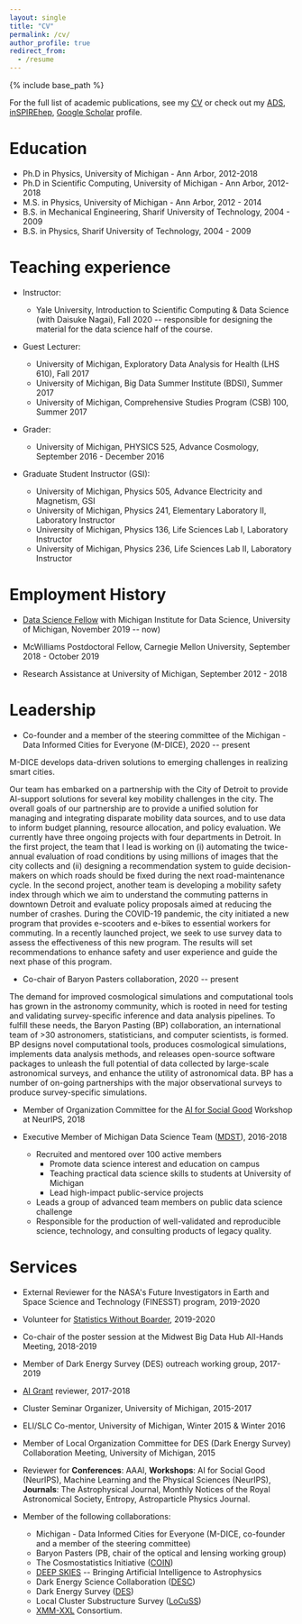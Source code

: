 ```yaml
---
layout: single
title: "CV"
permalink: /cv/
author_profile: true
redirect_from:
  - /resume
---
```


{% include base_path %}

For the full list of academic publications, see my [CV](https://www.overleaf.com/read/gxckmhrxwngb) or check out my [ADS](https://ui.adsabs.harvard.edu/#search/q=author%3A%22Farahi%2C%20Arya), [inSPIREhep](http://inspirehep.net/author/profile/A.Farahi.1), [Google Scholar](https://scholar.google.com/citations?user=TFLWMfQAAAAJ&hl=en) profile. 

Education
======
* Ph.D  in Physics, University of Michigan - Ann Arbor, 2012-2018 
* Ph.D  in Scientific Computing, University of Michigan - Ann Arbor, 2012-2018 
* M.S. in Physics, University of Michigan - Ann Arbor, 2012 - 2014
* B.S. in Mechanical Engineering, Sharif University of Technology, 2004 - 2009
* B.S. in Physics, Sharif University of Technology, 2004 - 2009


Teaching experience
======
* Instructor:
   * Yale University, Introduction to Scientific Computing & Data Science (with Daisuke Nagai), Fall 2020
   	-- responsible for designing the material for the data science half of the course.

* Guest Lecturer:
   * University of Michigan, Exploratory Data Analysis for Health (LHS 610), Fall 2017 
   * University of Michigan, Big Data Summer Institute (BDSI), Summer 2017 
   * University of Michigan, Comprehensive Studies Program (CSB) 100, Summer 2017

* Grader: 
   * University of Michigan, PHYSICS 525, Advance Cosmology, September 2016 - December 2016

* Graduate Student Instructor (GSI): 
   * University of Michigan, Physics 505, Advance Electricity and Magnetism, GSI
   * University of Michigan, Physics 241, Elementary Laboratory II, Laboratory Instructor 
   * University of Michigan, Physics 136, Life Sciences Lab I, Laboratory Instructor 
   * University of Michigan, Physics 236, Life Sciences Lab II, Laboratory Instructor 


Employment History 
======

* [Data Science Fellow](https://midas.umich.edu/faculty-member/arya-farahi/) with Michigan Institute for Data Science, University of Michigan, November 2019 -- now)

* McWilliams Postdoctoral Fellow, Carnegie Mellon University, September 2018 - October 2019 

* Research Assistance at University of Michigan, September 2012 - 2018 

  
Leadership
======
* Co-founder and a member of the steering committee of the Michigan - Data Informed Cities for Everyone (M-DICE), 2020 -- present

M-DICE develops data-driven solutions to emerging challenges in realizing smart cities.

Our team has embarked on a partnership with the City of Detroit to provide AI-support solutions for several key mobility challenges in the city. The overall goals of our partnership are to provide a unified solution for managing and integrating disparate mobility data sources, and to use data to inform budget planning, resource allocation, and policy evaluation. We currently have three ongoing projects with four departments in Detroit. In the first project, the team that I lead is working on (i) automating the twice-annual evaluation of road conditions by using millions of images that the city collects and (ii) designing a recommendation system to guide decision-makers on which roads should be fixed during the next road-maintenance cycle. In the second project, another team is developing a mobility safety index through which we aim to understand the commuting patterns in downtown Detroit and evaluate policy proposals aimed at reducing the number of crashes. During the COVID-19 pandemic, the city initiated a new program that provides e-scooters and e-bikes to essential workers for commuting. In a recently launched project, we seek to use survey data to assess the effectiveness of this new program. The results will set recommendations to enhance safety and user experience and guide the next phase of this program.



* Co-chair of Baryon Pasters collaboration, 2020 -- present

The demand for improved cosmological simulations and computational tools has grown in the astronomy community, which is rooted in need for testing and validating survey-specific inference and data analysis pipelines. To fulfill these needs, the Baryon Pasting (BP) collaboration, an international team of >30 astronomers, statisticians, and computer scientists, is formed. BP designs novel computational tools, produces cosmological simulations, implements data analysis methods, and releases open-source software packages to unleash the full potential of data collected by large-scale astronomical surveys, and enhance the utility of astronomical data. BP has a number of on-going partnerships with the major observational surveys to produce survey-specific simulations.


* Member of Organization Committee for the [AI for Social Good](https://aiforsocialgood.github.io/2018/) Workshop at NeurIPS, 2018


* Executive Member of Michigan Data Science Team ([MDST](http://midas.umich.edu/mdst/)), 2016-2018
    * Recruited and mentored over 100 active members
		* Promote data science interest and education on campus
		* Teaching practical data science skills to students at University of Michigan
		* Lead high-impact public-service projects 
    * Leads a group of advanced team members on public data science challenge 
    * Responsible for the production of well-validated and reproducible science, technology, and consulting products of legacy quality.


Services 
======

* External Reviewer for the NASA's Future Investigators in Earth and Space Science and Technology (FINESST) program, 2019-2020

* Volunteer for [Statistics Without Boarder](https://swb.wildapricot.org/), 2019-2020

* Co-chair of the poster session at the Midwest Big Data Hub All-Hands Meeting, 2018-2019

* Member of Dark Energy Survey (DES) outreach working group, 2017-2019

* [AI Grant](https://aigrant.org/) reviewer, 2017-2018

* Cluster Seminar Organizer, University of Michigan, 2015-2017
          
* ELI/SLC Co-mentor, University of Michigan, Winter 2015 & Winter 2016 
          
* Member of Local Organization Committee for DES (Dark Energy Survey) Collaboration Meeting, University of Michigan, 2015

* Reviewer for **Conferences**: AAAI, **Workshops**: AI for Social Good (NeurIPS), Machine Learning and the Physical Sciences (NeurIPS), **Journals**: The Astrophysical Journal, Monthly Notices of the Royal Astronomical Society, Entropy, Astroparticle Physics Journal.

* Member of the following collaborations: 
    * Michigan - Data Informed Cities for Everyone (M-DICE, co-founder and a member of the steering committee)
    * Baryon Pasters (PB, chair of the optical and lensing working group)
    * The Cosmostatistics Initiative ([COIN](https://cosmostatistics-initiative.org/))
    * [DEEP SKIES](https://deepskieslab.com/about/) -- Bringing Artificial Intelligence to Astrophysics 
    * Dark Energy Science Collaboration ([DESC](\href{http://lsst-desc.org/))
    * Dark Energy Survey ([DES](https://www.darkenergysurvey.org/))
    * Local Cluster Substructure Survey ([LoCuSS](http://www.sr.bham.ac.uk/locuss/))
    * [XMM-XXL](http://irfu.cea.fr/xxl) Consortium.

